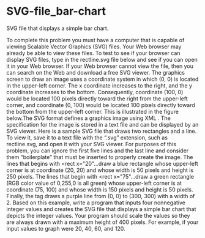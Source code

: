 # SVG-file_bar-chart
SVG file that displays a simple bar chart.

To complete this problem you must have a computer that is capable of viewing Scalable Vector Graphics (SVG) files. Your Web browser may already be able to view these files. To test to see if your browser can display SVG files, type in the rectline.svg file below and see if you can open it in your Web browser. If your Web browser cannot view the file, then you can search on the Web and download a free SVG viewer. The graphics screen to draw an image uses a coordinate system in which (0, 0) is located in the upper-left corner. The x coordinate increases to the right, and the y coordinate increases to the bottom. Consequently, coordinate (100, 0) would be located 100 pixels directly toward the right from the upper-left corner, and coordinate (0, 100) would be located 100 pixels directly toward the bottom from the upper-left corner. This is illustrated in the figure below.The SVG format defines a graphics image using XML . The specification for the image is stored in a text file and can be displayed by an SVG viewer. Here is a sample SVG file that draws two rectangles and a line. To view it, save it to a text file with the “.svg” extension, such as rectline.svg, and open it with your SVG viewer.
For purposes of this problem, you can ignore the first five lines and the last line and consider them “boilerplate” that must be inserted to properly create the image. The lines that begins with <rect x="20"…draw a blue rectangle whose upper-left corner is at coordinate (20, 20) and whose width is 50 pixels and height is 250 pixels. The lines that begin with <rect x="75"…draw a green rectangle (RGB color value of 0,255,0 is all green) whose upper-left corner is at coordinate (75, 100) and whose width is 150 pixels and height is 50 pixels. Finally, the <line> tag draws a purple line from (0, 0) to (300, 300) with a width of 2. Based on this example, write a program that inputs four nonnegative integer values and creates the SVG file that displays a simple bar chart that depicts the integer values. Your program should scale the values so they are always drawn with a maximum height of 400 pixels. For example, if your input values to graph were 20, 40, 60, and 120.
